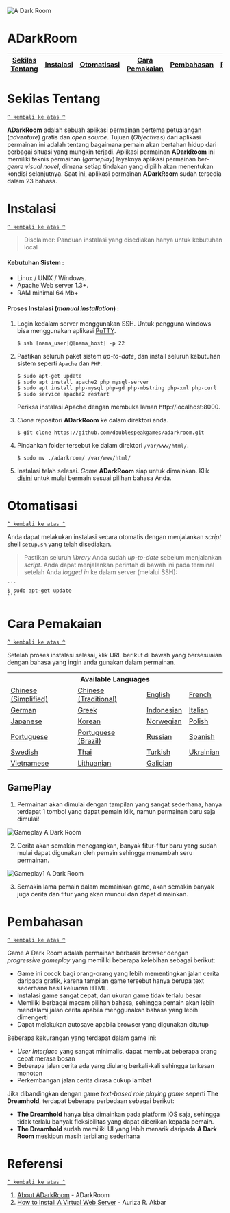 ![A Dark Room](https://github.com/doublespeakgames/adarkroom/blob/master/img/Logo1.jpg)
# ADarkRoom

[Sekilas Tentang](#sekilas-tentang) | [Instalasi](#instalasi) | [Otomatisasi](#otomatisasi) | [Cara Pemakaian](#cara-pemakaian) | [Pembahasan](#pembahasan) | [Referensi](#referensi)
:---:|:---:|:---:|:---:|:---:|:---:


# Sekilas Tentang
[`^ kembali ke atas ^`](#)

**ADarkRoom** adalah sebuah aplikasi permainan bertema petualangan (*adventure*) gratis dan *open source*. Tujuan (*Objectives*) dari aplikasi permainan ini adalah tentang bagaimana pemain akan bertahan hidup dari berbagai situasi yang mungkin terjadi. Aplikasi permainan **ADarkRoom** ini memiliki teknis permainan (*gameplay*) layaknya aplikasi permainan ber-*genre* *visual novel*, dimana setiap tindakan yang dipilih akan menentukan kondisi selanjutnya. Saat ini, aplikasi permainan **ADarkRoom** sudah tersedia dalam 23 bahasa.


# Instalasi
[`^ kembali ke atas ^`](#)

> Disclaimer: Panduan instalasi yang disediakan hanya untuk kebutuhan local

#### Kebutuhan Sistem :
- Linux / UNIX / Windows.
- Apache Web server 1.3+.
- RAM minimal 64 Mb+

#### Proses Instalasi (*manual installation*) :
1. Login kedalam server menggunakan SSH. Untuk pengguna windows bisa menggunakan aplikasi [PuTTY](http://www.putty.org/).
    ```
    $ ssh [nama_user]@[nama_host] -p 22
    ```

2. Pastikan seluruh paket sistem *up-to-date*, dan install seluruh kebutuhan sistem seperti `Apache` dan `PHP`.
    ```
    $ sudo apt-get update
    $ sudo apt install apache2 php mysql-server
    $ sudo apt install php-mysql php-gd php-mbstring php-xml php-curl
    $ sudo service apache2 restart
    ```
    Periksa instalasi Apache dengan membuka laman http://localhost:8000.

3. *Clone* repositori **ADarkRoom** ke dalam direktori anda. 
    ```
    $ git clone https://github.com/doublespeakgames/adarkroom.git
    ```

4. Pindahkan folder tersebut ke dalam direktori `/var/www/html/`.
    ```
    $ sudo mv ./adarkroom/ /var/www/html/
    ```
    
5. Instalasi telah selesai. *Game* **ADarkRoom** siap untuk dimainkan. Klik [disini](#cara-pemakaian) untuk mulai bermain sesuai pilihan bahasa Anda.

# Otomatisasi
[`^ kembali ke atas ^`](#)

Anda dapat melakukan instalasi secara otomatis dengan menjalankan *script* shell `setup.sh` yang telah disediakan.
> Pastikan seluruh *library* Anda sudah *up-to-date* sebelum menjalankan *script*.
Anda dapat menjalankan perintah di bawah ini pada terminal setelah Anda *logged in* ke dalam server (melalui SSH):

	```
	$ sudo apt-get update
	```

# Cara Pemakaian
[`^ kembali ke atas ^`](#)

Setelah proses instalasi selesai, klik URL berikut di bawah yang bersesuaian dengan bahasa yang ingin anda gunakan dalam permainan.

<table>
<tr><th colspan=4>Available Languages</tr>
<tr>
	<td><a href="http://localhost:8000/adarkroom/?lang=zh_cn">Chinese (Simplified)</a></td>
	<td><a href="http://localhost:8000/adarkroom/?lang=zh_tw">Chinese (Traditional)</a></td>
	<td><a href="http://localhost:8000/adarkroom/?lang=en">English</a></td>
	<td><a href="http://localhost:8000/adarkroom/?lang=fr">French</a></td>
</tr><tr>
	<td><a href="http://localhost:8000/adarkroom/?lang=de">German</a></td>
	<td><a href="http://localhost:8000/adarkroom/?lang=el">Greek</a></td>
	<td><a href="http://localhost:8000/adarkroom/?lang=id">Indonesian</a></td>
	<td><a href="http://localhost:8000/adarkroom/?lang=it">Italian</a></td>
</tr><tr>
	<td><a href="http://localhost:8000/adarkroom/?lang=ja">Japanese</a></td>
	<td><a href="http://localhost:8000/adarkroom/?lang=ko">Korean</a></td>
	<td><a href="http://localhost:8000/adarkroom/?lang=nb">Norwegian</a></td>
	<td><a href="http://localhost:8000/adarkroom/?lang=pl">Polish</a></td>
</tr><tr>
	<td><a href="http://localhost:8000/adarkroom/?lang=pt">Portuguese</a></td>
	<td><a href="http://localhost:8000/adarkroom/?lang=pt_br">Portuguese (Brazil)</a></td>
	<td><a href="http://localhost:8000/adarkroom/?lang=ru">Russian</a></td>
	<td><a href="http://localhost:8000/adarkroom/?lang=es">Spanish</a></td>
</tr><tr>
	<td><a href="http://localhost:8000/adarkroom/?lang=sv">Swedish</a></td>
	<td><a href="http://localhost:8000/adarkroom/?lang=th">Thai</a></td>
	<td><a href="http://localhost:8000/adarkroom/?lang=tr">Turkish</a></td>
	<td><a href="http://localhost:8000/adarkroom/?lang=uk">Ukrainian</a></td>
</tr><tr>
	<td><a href="http://adarkroom.doublespeakgames.com/?lang=vi">Vietnamese</a></td>
	<td><a href="http://adarkroom.doublespeakgames.com/?lang=lt_LT">Lithuanian</a></td>
	<td><a href="http://adarkroom.doublespeakgames.com/?lang=gl">Galician</a></td>
</tr>
</table>

## GamePlay
1. Permainan akan dimulai dengan tampilan yang sangat sederhana, hanya terdapat 1 tombol yang dapat pemain klik, namun permainan baru saja dimulai!

![Gameplay A Dark Room](https://i.ibb.co/PQJLfFJ/a-dark-room.png)

2. Cerita akan semakin menegangkan, banyak fitur-fitur baru yang sudah mulai dapat digunakan oleh pemain sehingga menambah seru permainan.

![Gameplay1 A Dark Room](https://i.ibb.co/6NnsgLK/upd.png)

3. Semakin lama pemain dalam memainkan game, akan semakin banyak juga cerita dan fitur yang akan muncul dan dapat dimainkan.


# Pembahasan
[`^ kembali ke atas ^`](#)

Game A Dark Room adalah permainan berbasis browser dengan *progressive gameplay* yang memiliki beberapa kelebihan sebagai berikut:

* Game ini cocok bagi orang-orang yang lebih mementingkan jalan cerita daripada grafik, karena tampilan game tersebut hanya berupa text sederhana hasil keluaran HTML.
* Instalasi game sangat cepat, dan ukuran game tidak terlalu besar
* Memiliki berbagai macam pilihan bahasa, sehingga pemain akan lebih mendalami jalan cerita apabila menggunakan bahasa yang lebih dimengerti
* Dapat melakukan autosave apabila browser yang digunakan ditutup

Beberapa kekurangan yang terdapat dalam game ini:
* *User Interface* yang sangat minimalis, dapat membuat beberapa orang cepat merasa bosan
* Beberapa jalan cerita ada yang diulang berkali-kali sehingga terkesan monoton
* Perkembangan jalan cerita dirasa cukup lambat

Jika dibandingkan dengan game *text-based role playing game* seperti **The Dreamhold**, terdapat beberapa perbedaan sebagai berikut:
* **The Dreamhold** hanya bisa dimainkan pada platform IOS saja, sehingga tidak terlalu banyak fleksibilitas yang dapat diberikan kepada pemain.
* **The Dreamhold** sudah memiliki UI yang lebih menarik daripada **A Dark Room** meskipun masih terbilang sederhana


# Referensi
[`^ kembali ke atas ^`](#)

1. [About ADarkRoom](https://github.com/doublespeakgames/adarkroom) - ADarkRoom
2. [How to Install A Virtual Web Server](https://github.com/auriza/komdat-lab/blob/master/p01.md) - Auriza R. Akbar
